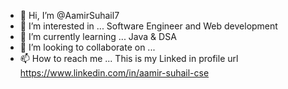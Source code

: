 - 👋 Hi, I’m @AamirSuhail7
- 👀 I’m interested in ... Software Engineer and Web development 
- 🌱 I’m currently learning ... Java & DSA 
- 💞️ I’m looking to collaborate on ...
- 📫 How to reach me ... This is my Linked in profile url 
https://www.linkedin.com/in/aamir-suhail-cse
<!---
AamirSuhail7/AamirSuhail7 is a ✨ special ✨ repository because its `README.md` (this file) appears on your GitHub profile.
You can click the Preview link to take a look at your changes.
--->
